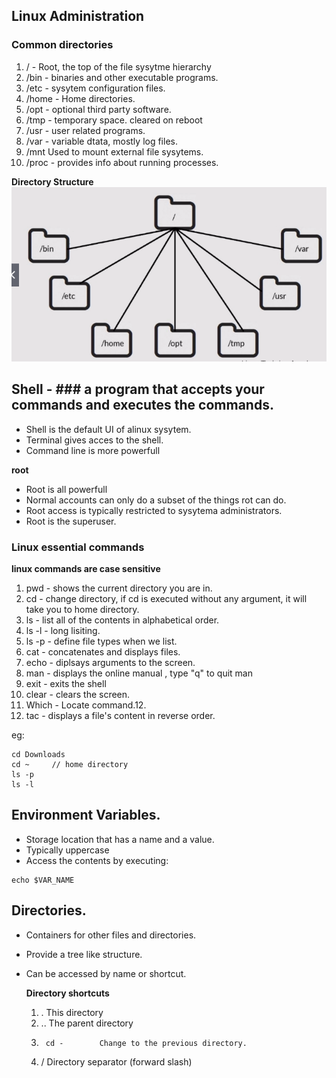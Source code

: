 ## Linux Administration

### Common directories

1. / - Root, the top of the file sysytme hierarchy
2. /bin - binaries and other executable programs.
3. /etc - sysytem configuration files.
4. /home - Home directories.
5. /opt - optional third party software.
6. /tmp - temporary space. cleared on reboot
7. /usr - user related programs.
8. /var - variable dtata, mostly log files.
9. /mnt Used to mount external file sysytems.
10. /proc - provides info about running processes.

**Directory Structure**
![LInux Directories](/linux-directories.png?raw=true "Title")

## Shell - ### a program that accepts your commands and executes the commands.

* Shell is the default UI of alinux sysytem.
* Terminal gives acces to the shell.
* Command line is more powerfull

**root**

* Root is all powerfull
* Normal accounts can only do a subset of the things rot can do.
* Root access is typically restricted to sysytema administrators.
* Root is the superuser.

### Linux essential commands

**linux commands are case sensitive**

1. pwd - shows the current directory you are in.
2. cd - change directory, if cd is executed without any argument, it will take you to home directory.
3. ls - list all of the contents in alphabetical order.
4. ls -l  - long lisiting.
5. ls -p  - define file types when we list.
6. cat - concatenates and displays files.
7. echo - diplsays arguments to the screen.
8. man - displays the online manual , type "q" to quit man
9. exit - exits the shell
10. clear - clears the screen.
11. Which - Locate command.12.
12. tac - displays a file's content in reverse order.

eg: 

```
cd Downloads
cd ~     // home directory
ls -p
ls -l

```

## Environment Variables.
 
 * Storage location that has a name and a value.
 * Typically uppercase
 * Access the contents by executing:

 ```
 echo $VAR_NAME
 ```

 ## Directories.

 * Containers for other files and directories.
 * Provide a tree like structure.
 * Can be accessed by name or shortcut.

    **Directory shortcuts**
    1. . This directory
    2. .. The parent directory
    3. ```
        cd -        Change to the previous directory.
        ```
    4. / Directory separator (forward slash)